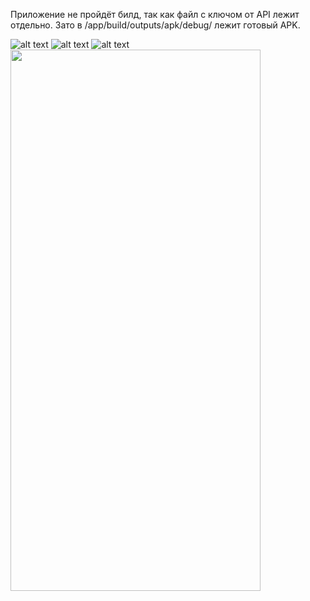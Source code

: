 Приложение не пройдёт билд, так как файл с ключом от API лежит отдельно. Зато в /app/build/outputs/apk/debug/  лежит готовый APK.

![alt text](https://sun9-67.userapi.com/impg/b5to8UHuSHO6-9ZRuO4fRm1xTWNwiuwjQKngUg/22ZRUdBpna8.jpg?size=400x866&quality=96&sign=a38bdbf0f7b9a93c783505bfa018be39&type=album)
![alt text](https://sun9-36.userapi.com/impg/_pq4Ox7q-dFizYY5-Qk7hbVqoHadjwaC0itgLg/1QELpZ57F3U.jpg?size=400x866&quality=96&sign=4a443216c3816ee2357f39fe40e89492&type=album)
![alt text](https://sun9-1.userapi.com/impg/1vKTL7SOurRNblS_svWjgu5wb0X_qbjlVirCUA/0QYKwkKqfoU.jpg?size=400x866&quality=96&sign=d76f5c3b5cf63d677345eb1581a5008e&type=album)
<img src="https://github.com/Dorozhkin/Weather/blob/master/app/src/main/assets/video.gif" width="400" height="866" /> 


